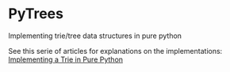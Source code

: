 # PyTrees
Implementing trie/tree data structures in pure python

See this serie of articles for explanations on the implementations:   
[Implementing a Trie in Pure Python](https://www.noveltech.dev/python-data-structures-trie/)
